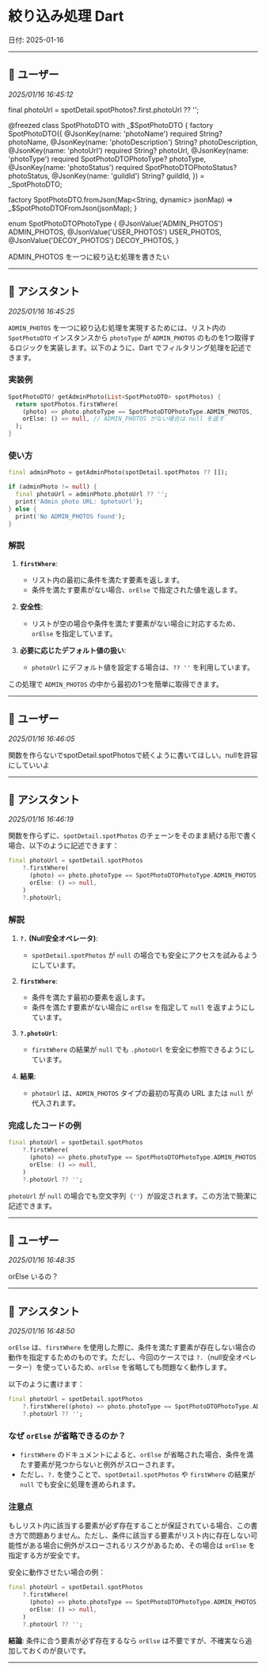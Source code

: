 # 絞り込み処理 Dart

日付: 2025-01-16

---

## 👤 ユーザー
*2025/01/16 16:45:12*

final photoUrl = spotDetail.spotPhotos?.first.photoUrl ?? '';

@freezed
class SpotPhotoDTO with _$SpotPhotoDTO {
  factory SpotPhotoDTO({
    @JsonKey(name: 'photoName') required String? photoName,
    @JsonKey(name: 'photoDescription') String? photoDescription,
    @JsonKey(name: 'photoUrl') required String? photoUrl,
    @JsonKey(name: 'photoType') required SpotPhotoDTOPhotoType? photoType,
    @JsonKey(name: 'photoStatus') required SpotPhotoDTOPhotoStatus? photoStatus,
    @JsonKey(name: 'guildId') String? guildId,
  }) = _SpotPhotoDTO;

  factory SpotPhotoDTO.fromJson(Map&lt;String, dynamic&gt; jsonMap) =&gt;
      _$SpotPhotoDTOFromJson(jsonMap);
}


enum SpotPhotoDTOPhotoType {
  @JsonValue('ADMIN_PHOTOS')
  ADMIN_PHOTOS,
  @JsonValue('USER_PHOTOS')
  USER_PHOTOS,
  @JsonValue('DECOY_PHOTOS')
  DECOY_PHOTOS,
}

ADMIN_PHOTOS を一つに絞り込む処理を書きたい

---

## 🤖 アシスタント
*2025/01/16 16:45:25*

`ADMIN_PHOTOS` を一つに絞り込む処理を実現するためには、リスト内の `SpotPhotoDTO` インスタンスから `photoType` が `ADMIN_PHOTOS` のものを1つ取得するロジックを実装します。以下のように、Dart でフィルタリング処理を記述できます。

### 実装例

```dart
SpotPhotoDTO? getAdminPhoto(List<SpotPhotoDTO> spotPhotos) {
  return spotPhotos.firstWhere(
    (photo) => photo.photoType == SpotPhotoDTOPhotoType.ADMIN_PHOTOS,
    orElse: () => null, // ADMIN_PHOTOS がない場合は null を返す
  );
}
```

### 使い方

```dart
final adminPhoto = getAdminPhoto(spotDetail.spotPhotos ?? []);

if (adminPhoto != null) {
  final photoUrl = adminPhoto.photoUrl ?? '';
  print('Admin photo URL: $photoUrl');
} else {
  print('No ADMIN_PHOTOS found');
}
```

### 解説

1. **`firstWhere`**:
   - リスト内の最初に条件を満たす要素を返します。
   - 条件を満たす要素がない場合、`orElse` で指定された値を返します。

2. **安全性**:
   - リストが空の場合や条件を満たす要素がない場合に対応するため、`orElse` を指定しています。

3. **必要に応じたデフォルト値の扱い**:
   - `photoUrl` にデフォルト値を設定する場合は、`?? ''` を利用しています。

この処理で `ADMIN_PHOTOS` の中から最初の1つを簡単に取得できます。

---

## 👤 ユーザー
*2025/01/16 16:46:05*

関数を作らないでspotDetail.spotPhotosで続くように書いてほしい。nullを許容にしていいよ

---

## 🤖 アシスタント
*2025/01/16 16:46:19*

関数を作らずに、`spotDetail.spotPhotos` のチェーンをそのまま続ける形で書く場合、以下のように記述できます：

```dart
final photoUrl = spotDetail.spotPhotos
    ?.firstWhere(
      (photo) => photo.photoType == SpotPhotoDTOPhotoType.ADMIN_PHOTOS,
      orElse: () => null,
    )
    ?.photoUrl;
```

### 解説

1. **`?.` (Null安全オペレータ)**:
   - `spotDetail.spotPhotos` が `null` の場合でも安全にアクセスを試みるようにしています。

2. **`firstWhere`**:
   - 条件を満たす最初の要素を返します。
   - 条件を満たす要素がない場合に `orElse` を指定して `null` を返すようにしています。

3. **`?.photoUrl`**:
   - `firstWhere` の結果が `null` でも `.photoUrl` を安全に参照できるようにしています。

4. **結果**:
   - `photoUrl` は、`ADMIN_PHOTOS` タイプの最初の写真の URL または `null` が代入されます。

### 完成したコードの例

```dart
final photoUrl = spotDetail.spotPhotos
    ?.firstWhere(
      (photo) => photo.photoType == SpotPhotoDTOPhotoType.ADMIN_PHOTOS,
      orElse: () => null,
    )
    ?.photoUrl ?? '';
```

`photoUrl` が `null` の場合でも空文字列（`''`）が設定されます。この方法で簡潔に記述できます。

---

## 👤 ユーザー
*2025/01/16 16:48:35*

orElse いるの？

---

## 🤖 アシスタント
*2025/01/16 16:48:50*

`orElse` は、`firstWhere` を使用した際に、条件を満たす要素が存在しない場合の動作を指定するためのものです。ただし、今回のケースでは `?.`（null安全オペレーター）を使っているため、`orElse` を省略しても問題なく動作します。

以下のように書けます：

```dart
final photoUrl = spotDetail.spotPhotos
    ?.firstWhere((photo) => photo.photoType == SpotPhotoDTOPhotoType.ADMIN_PHOTOS)
    ?.photoUrl ?? '';
```

### なぜ `orElse` が省略できるのか？
- `firstWhere` のドキュメントによると、`orElse` が省略された場合、条件を満たす要素が見つからないと例外がスローされます。
- ただし、`?.` を使うことで、`spotDetail.spotPhotos` や `firstWhere` の結果が `null` でも安全に処理を進められます。

### 注意点
もしリスト内に該当する要素が必ず存在することが保証されている場合、この書き方で問題ありません。ただし、条件に該当する要素がリスト内に存在しない可能性がある場合に例外がスローされるリスクがあるため、その場合は `orElse` を指定する方が安全です。

安全に動作させたい場合の例：

```dart
final photoUrl = spotDetail.spotPhotos
    ?.firstWhere(
      (photo) => photo.photoType == SpotPhotoDTOPhotoType.ADMIN_PHOTOS,
      orElse: () => null,
    )
    ?.photoUrl ?? '';
```

**結論**:
条件に合う要素が必ず存在するなら `orElse` は不要ですが、不確実なら追加しておくのが良いです。

---
